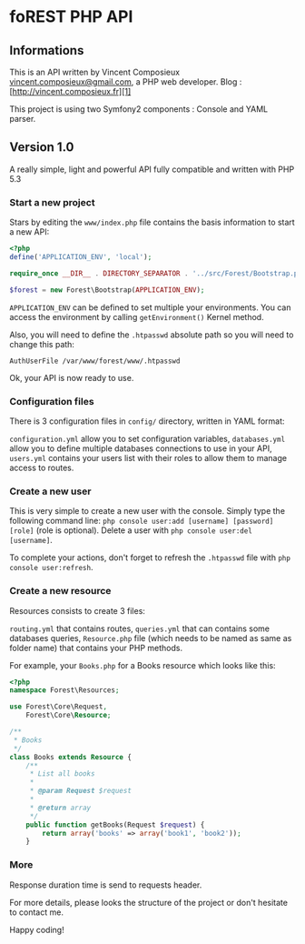 foREST PHP API
==============

Informations
------------

This is an API written by Vincent Composieux <vincent.composieux@gmail.com>, a PHP web developer.
Blog : [http://vincent.composieux.fr][1]

This project is using two Symfony2 components : Console and YAML parser.

Version 1.0
-----------

A really simple, light and powerful API fully compatible and written with PHP 5.3

### Start a new project

Stars by editing the `www/index.php` file contains the basis information to start a new API:

```php
<?php
define('APPLICATION_ENV', 'local');

require_once __DIR__ . DIRECTORY_SEPARATOR . '../src/Forest/Bootstrap.php';

$forest = new Forest\Bootstrap(APPLICATION_ENV);
```

`APPLICATION_ENV` can be defined to set multiple your environments. You can access the environment by calling `getEnvironment()` Kernel method.

Also, you will need to define the `.htpasswd` absolute path so you will need to change this path:

`AuthUserFile /var/www/forest/www/.htpasswd`

Ok, your API is now ready to use.

### Configuration files

There is 3 configuration files in `config/` directory, written in YAML format:

`configuration.yml` allow you to set configuration variables,
`databases.yml` allow you to define multiple databases connections to use in your API,
`users.yml` contains your users list with their roles to allow them to manage access to routes.

### Create a new user

This is very simple to create a new user with the console.
Simply type the following command line: `php console user:add [username] [password] [role]` (role is optional).
Delete a user with `php console user:del [username]`.

To complete your actions, don't forget to refresh the `.htpasswd` file with `php console user:refresh`.

### Create a new resource

Resources consists to create 3 files:

`routing.yml` that contains routes,
`queries.yml` that can contains some databases queries,
`Resource.php` file (which needs to be named as same as folder name) that contains your PHP methods.

For example, your `Books.php` for a Books resource which looks like this:

```php
<?php
namespace Forest\Resources;

use Forest\Core\Request,
    Forest\Core\Resource;

/**
 * Books
 */
class Books extends Resource {
    /**
     * List all books
     * 
     * @param Request $request
     * 
     * @return array
     */
    public function getBooks(Request $request) {
        return array('books' => array('book1', 'book2'));
    }
```

### More

Response duration time is send to requests header.

For more details, please looks the structure of the project or don't hesitate to contact me.

Happy coding!

[1]: http://vincent.composieux.fr